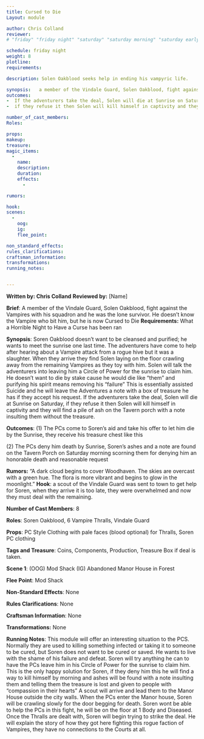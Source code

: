 ```yaml
---
title: Cursed to Die
Layout: module

author: Chris Colland
reviewer: 
# "friday" "friday night" "saturday" "saturday morning" "saturday early afternoon" "saturday early evening" "saturday night" "reaction" "tavern setup" "townsfolk" "randoms"

schedule: friday night
weight: 8
plotline: 
requirements: 

description: Solen Oakblood seeks help in ending his vampyric life. 

synopsis:   a member of the Vindale Guard, Solen Oakblood, fight against the Vampires with his squadron and he was the lone survivor. He doesn’t know the Vampire who bit him but he is now Cursed to Die. He doesn’t want to be cleansed and purified, he wants to meet the sunrise one last time. The adventurers have come to help after hearing about a Vampire attack from a rogue hive but it was a slaughter. When they arrive they fight Solen laying on the floor crawling away from the remaining Vampires as they toy with him. Solen will talk the adventurers into leaving him a Circle of Power for the sunrise to claim him. He doesn’t want to die by stake cause he would die like “them” and purifying his spirit means removing his “failure” This is essentially assisted Suicide and he will leave the Adventures a 
outcomes: 
-  If the adventurers take the deal, Solen will die at Sunrise on Saturday and the adventurs get a note with a box of treasure he has if they accept his request. 
-  if they refuse it then Solen will kill himself in captivity and they will find a pile of ash on the Tavern porch with a note insulting them without the treasure.

number_of_cast_members: 
Roles: 

props: 
makeup: 
treasure: 
magic_items:
  - 
    name: 
    description:  
    duration: 
    effects: 
      - 

rumors: 

hook: 
scenes: 
  - 
    oog: 
    ig: 
    flee_point: 

non_standard_effects: 
rules_clarifications: 
craftsman_information: 
transformations: 
running_notes: 


---
```






 

**Written by: Chris Colland**        **Reviewed by:** [Name] 

**Brief**: A member of the Vindale Guard, Solen Oakblood, fight against the Vampires with his squadron and he was the lone survivor. He doesn’t know the Vampire who bit him, but he is now Cursed to Die 
**Requirements:** What a Horrible Night to Have a Curse has been ran

 

**Synopsis**: Soren Oakblood doesn’t want to be cleansed and purified; he wants to meet the sunrise one last time. The adventurers have come to help after hearing about a Vampire attack from a rogue hive but it was a slaughter. When they arrive they find Solen laying on the floor crawling away from the remaining Vampires as they toy with him. Solen will talk the adventurers into leaving him a Circle of Power for the sunrise to claim him. He doesn’t want to die by stake cause he would die like “them” and purifying his spirit means removing his “failure” This is essentially assisted Suicide and he will leave the Adventures a note with a box of treasure he has if they accept his request. If the adventurers take the deal, Solen will die at Sunrise on Saturday, if they refuse it then Solen will kill himself in captivity and they will find a pile of ash on the Tavern porch with a note insulting them without the treasure.

 

**Outcomes**: (1) The PCs come to Soren’s aid and take his offer to let him die by the Sunrise, they receive his treasure chest like this

(2) The PCs deny him death by Sunrise, Soren’s ashes and a note are found on the Tavern Porch on Saturday morning scorning them for denying him an honorable death and reasonable request

 

**Rumors:** “A dark cloud begins to cover Woodhaven. The skies are overcast with a green hue. The flora is more vibrant and begins to glow in the moonlight.” 
**Hook**: a scout of the Vindale Guard was sent to town to get help for Soren, when they arrive it is too late, they were overwhelmed and now they must deal with the remaining.

**Number of Cast Members**: 8

**Roles**: Soren Oakblood, 6 Vampire Thralls, Vindale Guard

**Props**: PC Style Clothing with pale faces (blood optional) for Thralls, Soren PC clothing

**Tags and Treasure**: Coins, Components, Production, Treasure Box if deal is taken.

**Scene 1**: (OOG) Mod Shack (IG) Abandoned Manor House in Forest

**Flee Point**: Mod Shack

**Non-Standard Effects**: None

**Rules Clarifications**: None

**Craftsman Information**: None

**Transformations:** None

**Running Notes**: This module will offer an interesting situation to the PCS. Normally they are used to killing something infected or taking it to someone to be cured, but Soren does not want to be cured or saved. He wants to live with the shame of his failure and defeat. Soren will try anything he can to have the PCs leave him in his Circle of Power for the sunrise to claim him. This is the only happy solution for Soren, if they deny him this he will find a way to kill himself by morning and ashes will be found with a note insulting them and telling them the treasure is lost and given to people with “compassion in their hearts” A scout will arrive and lead them to the Manor House outside the city walls. When the PCs enter the Manor house, Soren will be crawling slowly for the door begging for death. Soren wont be able to help the PCs in this fight, he will be on the floor at 1 Body and Diseased. Once the Thralls are dealt with, Soren will begin trying to strike the deal. He will explain the story of how they got here fighting this rogue faction of Vampires, they have no connections to the Courts at all.

 





 

 

 

 

 

 

 

 

 

 

 



 

 

 

 

 

 

 



 

 

 

 

 

 
